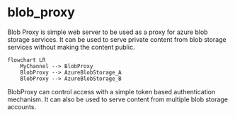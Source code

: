 # blob_proxy
Blob Proxy is simple web server to be used as a proxy for azure blob storage services. It can be used to serve private content from blob storage services without making the content public.

```mermaid
flowchart LR
    MyChannel --> BlobProxy
    BlobProxy --> AzureBlobStorage_A
    BlobProxy --> AzureBlobStorage_B
```

BlobProxy can control access with a simple token based authentication mechanism. It can also be used to serve content from multiple blob storage accounts.